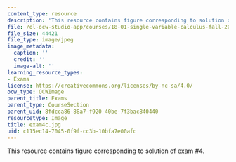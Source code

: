```yaml
---
content_type: resource
description: 'This resource contains figure corresponding to solution of exam #4.'
file: /ol-ocw-studio-app/courses/18-01-single-variable-calculus-fall-2005/c115ec1470450f9fcc3b10bfa7e00afc_exam4c.jpg
file_size: 44421
file_type: image/jpeg
image_metadata:
  caption: ''
  credit: ''
  image-alt: ''
learning_resource_types:
- Exams
license: https://creativecommons.org/licenses/by-nc-sa/4.0/
ocw_type: OCWImage
parent_title: Exams
parent_type: CourseSection
parent_uid: 8fdcca86-88a7-f920-40be-7f3bac840440
resourcetype: Image
title: exam4c.jpg
uid: c115ec14-7045-0f9f-cc3b-10bfa7e00afc
---
```

This resource contains figure corresponding to solution of exam #4.